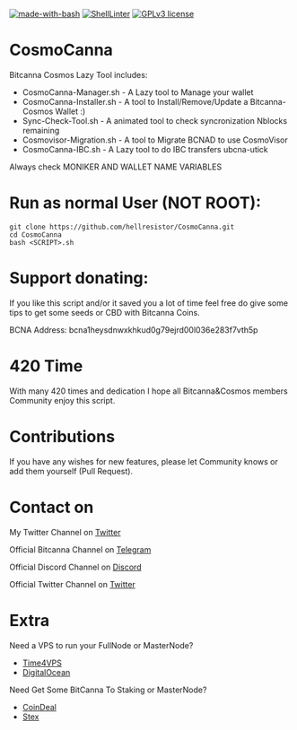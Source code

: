 [![made-with-bash](https://img.shields.io/badge/Made%20with-Bash-1f425f.svg)](https://www.gnu.org/software/bash/)
[![ShellLinter](https://github.com/hellresistor/CosmoCanna/actions/workflows/main.yml/badge.svg)](https://github.com/hellresistor/CosmoCanna/actions/workflows/main.yml)
[![GPLv3 license](https://img.shields.io/badge/License-GPLv3-blue.svg)](http://perso.crans.org/besson/LICENSE.html)

# CosmoCanna
Bitcanna Cosmos Lazy Tool includes:
  - CosmoCanna-Manager.sh   - A Lazy tool to Manage your wallet
  - CosmoCanna-Installer.sh - A tool to Install/Remove/Update a Bitcanna-Cosmos Wallet :)
  - Sync-Check-Tool.sh      - A animated tool to check syncronization Nblocks remaining
  - Cosmovisor-Migration.sh - A tool to Migrate BCNAD to use CosmoVisor
  - CosmoCanna-IBC.sh       - A Lazy tool to do IBC transfers ubcna-utick



Always check MONIKER AND WALLET NAME VARIABLES
# Run as normal User (NOT ROOT):
    git clone https://github.com/hellresistor/CosmoCanna.git
    cd CosmoCanna
    bash <SCRIPT>.sh


# Support donating:
If you like this script and/or it saved you a lot of time
feel free do give some tips to get some seeds or CBD with Bitcanna Coins.

BCNA Address:  bcna1heysdnwxkhkud0g79ejrd00l036e283f7vth5p

# 420 Time
With many 420 times and dedication
I hope all Bitcanna&Cosmos members Community enjoy this script.

# Contributions
If you have any wishes for new features, please let Community knows or add them yourself (Pull Request). 

# Contact on
My Twitter Channel on [Twitter](https://www.twitter.com/hellresistor)

Official Bitcanna Channel on [Telegram](https://t.me/joinchat/F4JfThITJB3cU-uaCwtKlQ)

Official Discord Channel on [Discord](https://discord.gg/BZH3X5WGw2)

Official Twitter Channel on [Twitter](https://www.twitter.com/bitcannaglobal)

# Extra
 Need a VPS to run your FullNode or MasterNode?

  - [Time4VPS](https://www.time4vps.com/?affid=4335)
  - [DigitalOcean](https://m.do.co/c/9c8dc13a528c)

 Need Get Some BitCanna To Staking or MasterNode?

 - [CoinDeal](https://coindeal.com/ref/AV4X)
 - [Stex](https://app.stex.com/?ref=75177165)
